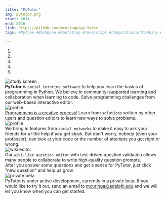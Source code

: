 ```yaml
---
title: "PyTutor"
img: pytutor.png
start: 2014
end: 2016
link: https://github.com/mcuringa/py-tutor
tags: #Python #Backbone #Bootstrap #Javascript #ComputationalThinking #p2p

---
```




<div id="home-carousel" class="carousel slide" data-ride="carousel">

  <!-- Indicators -->
  <ol class="carousel-indicators">
    <li data-target="#home-carousel" data-slide-to="0" class="active"></li>
    <li data-target="#home-carousel" data-slide-to="1"></li>
    <li data-target="#home-carousel" data-slide-to="2"></li>
    <li data-target="#home-carousel" data-slide-to="3"></li>
    <li data-target="#home-carousel" data-slide-to="4"></li>
  </ol>

  <!-- Wrapper for slides -->
  <div class="carousel-inner" data-interval="5000" data-wrap="0" data-pause="0" role="listbox">
    <div id="study" class="item active">
        <div class="col-sm-5">
            <img class="img-responsive" src="/static/img/home/study.png" alt="study screen">
        </div>
        <div class="carousel-caption col-sm-5">
            <strong>PyTutor</strong> is <code>social tutoring software</code> to help you learn the basics 
            of programming in Python. We believe in community-supported learning and collaboration when learning to code. Solve programming challenges from our web-based interactive editor.
        </div>
    </div>
    <div id="browse" class="item">
      <div class="col-sm-5">
            <img class="img-responsive" src="/static/img/home/code.png" alt="profile">
      </div>
      <div class="carousel-caption col-sm-5">
        <u>Programming is a creative process!</u> Learn from <code>solutions</code> written by other users and question editors to learn new ways to solve problems.
      </div>
    </div>
    <div id="social" class="item">
      <div class="col-sm-5">
            <img class="img-responsive" src="/static/img/home/add-friend.png" alt="profile">
      </div>
      <div class="carousel-caption col-sm-5">
        We bring in features from <code>social networks</code> to make it easy to ask your friends for a little help if you get stuck. But don't worry, nobody (even your professor), can look at your code or the number of attempts you get right or wrong.
      </div>
    </div>
    <div id="wiki" class="item">
      <div class="col-sm-5">
        <img class="img-responsive" src="/static/img/home/wiki.png" alt="wiki editor">
      </div>
      <div class="carousel-caption col-sm-5">
            Our <code>wiki-like question editor</code> with test-driven question validation allows
            many people to collaborate to write high-quality question prompts.<br>
            After you answer some questions and get a sense for PyTutor, just click "new question"
            and help us grow.
      </div>
    </div>
    <div id="beta" class="item">
      <div class="col-sm-5">
            <img class="img-responsive" src="/static/img/home/work.gif" alt="private beta">
      </div>
      <div class="carousel-caption col-sm-5">
            PyTutor is under active development, currently in a private beta. If you would like to try it out, send an email to <a href="mailto:mcuringa@adelphi.edu">mcuringa@adelphi.edu</a> and we will let you know when
            you can get started.
      </div>
    </div>
  </div>

  <!-- Controls -->
<!-- 
  <a class="left carousel-control" href="#home-carousel" role="button" data-slide="prev">
    <span class="glyphicon glyphicon-chevron-left" aria-hidden="true"></span>
    <span class="sr-only">Previous</span>
  </a>
  <a class="right carousel-control" href="#home-carousel" role="button" data-slide="next">
    <span class="glyphicon glyphicon-chevron-right" aria-hidden="true"></span>
    <span class="sr-only">Next</span>
  </a>

 -->
</div>






